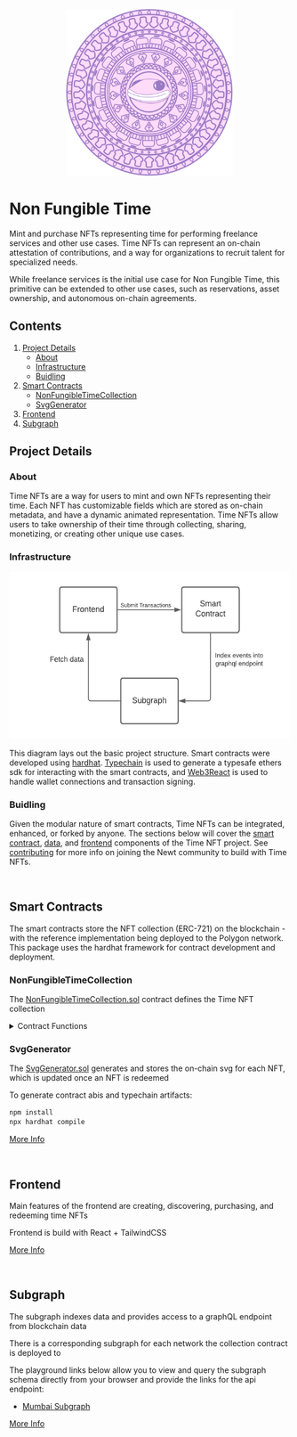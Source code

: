 <p align="center">
    <img src="newt_mayan.svg" width="300" height="300" >
<p>

# Non Fungible Time

Mint and purchase NFTs representing time for performing freelance services and other use cases. Time NFTs can represent an on-chain attestation of contributions, and a way for organizations to recruit talent for specialized needs.

While freelance services is the initial use case for Non Fungible Time, this primitive can be extended to other use cases, such as reservations, asset ownership, and autonomous on-chain agreements.

## Contents

1. [Project Details](#about)
   - [About](#about)
   - [Infrastructure](#infrastructure)
   - [Buidling](#buidling)
2. [Smart Contracts](#smart-contracts)
   - [NonFungibleTimeCollection](#NonFungibleTimeCollection)
   - [SvgGenerator](#SvgGenerator)
3. [Frontend](#frontend)
4. [Subgraph](#subgraph)

## Project Details

### About

Time NFTs are a way for users to mint and own NFTs representing their time. Each NFT has customizable fields which are stored as on-chain metadata, and have a dynamic animated representation. Time NFTs allow users to take ownership of their time through collecting, sharing, monetizing, or creating other unique use cases.

### Infrastructure

<p align="center">
    <img src="circle_of_life.png" width="550" height="300" >
<p>

This diagram lays out the basic project structure. Smart contracts were developed using [hardhat](https://github.com/nomiclabs/hardhat). [Typechain](https://github.com/dethcrypto/TypeChain) is used to generate a typesafe ethers sdk for interacting with the smart contracts, and [Web3React](https://github.com/NoahZinsmeister/web3-react) is used to handle wallet connections and transaction signing.

### Buidling

Given the modular nature of smart contracts, Time NFTs can be integrated, enhanced, or forked by anyone. The sections below will cover the [smart contract](#smart-contract), [data](#subgraph), and [frontend](#frontend) components of the Time NFT project. See [contributing](CONTRIBUTING.md) for more info on joining the Newt community to build with Time NFTs.

<br />

## Smart Contracts

The smart contracts store the NFT collection (ERC-721) on the blockchain - with the reference implementation being deployed to the Polygon network. This package uses the hardhat framework for contract development and deployment.
    
### NonFungibleTimeCollection

The [NonFungibleTimeCollection.sol](https://github.com/WeAreNewt/NonFungibleTime/blob/main/packages/contracts/contracts/NonFungibleTimeCollection.sol) contract defines the Time NFT collection

<details>
<summary>Contract Functions</summary>

#### mint()

**`function mint(string memory name, string memory description, string memory work, uint256 availabilityFrom, uint256 availabilityTo, uint256 duration, uint256 royaltyBasisPoints)`**

Mints a new token with the given parameters.

|      Parameter Name      |  Type   |                                     Description                                     |
| :----------------------: | :-----: | :---------------------------------------------------------------------------------: |
|        **`name`**        | string  |                            Name of the NFT being minted.                            |
|    **`description`**     | string  |                        Description of the NFT being minted.                         |
|      **`category`**      | string  |         Category of service that will be completed by the NFT being minted          |
|  **`availabilityFrom`**  | uint256 |  Unix timestamp indicating start of availability. Zero if there is no lower bound.  |
|   **`availabilityTo`**   | uint256 |   Unix timestamp indicating end of availability. Zero if there is no upper bound.   |
|      **`duration`**      | uint256 |    The total time tokenized within the availability range. Measured in seconds.     |
| **`royaltyBasisPoints`** | uint256 | The royalty percentage measured in basis points. Each basis point represents 0.01%. |

| Returns |  Type   |      Description      |
| :-----: | :-----: | :-------------------: |
|    0    | uint256 | tokenId of minted NFT |

#### buyToken()

**`function buyToken(uint256 tokenId)`**

Purchases token based on the provided tokenID.

| Parameter Name | Type    | Description                             |
| -------------- | ------- | --------------------------------------- |
| **`tokenId`**  | uint256 | The tokenID of the NFT being purchased. |

#### changeTokenBuyingConditions()

**`function changeTokenBuyingConditions(uint256 tokenId, address currency, uint256 price, address allowedBuyer, bool forSale)`**

Changes the price and currency of the token with the provided tokenID.

|   Parameter Name   |  Type   |                                          Description                                          |
| :----------------: | :-----: | :-------------------------------------------------------------------------------------------: |
|   **`tokenId`**    | uint256 |                                TokenID of the NFT being sold.                                 |
|   **`currency`**   | address | Address of the ERC-20 currency to be used for payment. Use address(0) to set native currency. |
|    **`price`**     | uint256 |                                 Price of the NFT being sold.                                  |
|   **`forSale`**    |  bool   |                        Boolean indicating whether the NFT is for sale.                        |
| **`allowedBuyer`** | address |  Address of the buyer to avoid frontruns. Use address(0) to enable everyone to buy the NFT.   |

#### redeem()

**`function redeem(uint256 tokenId)`**

Redeems the token with the provided tokenID.

| Parameter Name |  Type   |            Description             |
| :------------: | :-----: | :--------------------------------: |
| **`tokenId`**  | uint256 | TokenID of the NFT being redeemed. |

#### toggleCurrencyAllowance()

**`function toggleCurrencyAllowance(address currency)`**

Toggle for the allowance of the given currency (ERC-20) as a payment token. Can only called by contract owner.

| Parameter Name |  Type   |                               Description                               |
| :------------: | :-----: | :---------------------------------------------------------------------: |
| **`currency`** | address | The address of the ERC-20 currency. Use address(0) for native currency. |

#### tokenURI()

**`function tokenURI(uint256 tokenId)`**

Returns the URI (on-chain SVG) of the token with the provided tokenID

| Parameter Name |  Type   |       Description       |
| :------------: | :-----: | :---------------------: |
| **`tokenId`**  | uint256 | The tokenID of the NFT. |

#### tokens()

**`function tokena(uint256 tokenId)`**

Returns token object for a specified

| Parameter Name |  Type   |       Description       |
| :------------: | :-----: | :---------------------: |
| **`tokenId`**  | uint256 | The tokenID of the NFT. |

| Returns |  T ype  |                                                    Description                                                    |
| :-----: | :-----: | :---------------------------------------------------------------------------------------------------------------: |
|    0    | uint256 |                Unix timestamp indicating start of availability. Zero if does not have lower bound.                |
|    1    | uint256 |                 Unix timestamp indicating end of availability. Zero if does not have upper bound.                 |
|    2    | uint256 |          The actual quantity of time you are tokenizing inside availability range. Measured in seconds.           |
|    3    | uint256 |                                   Price to purchase NFT, in `currency` decimals                                   |
|    4    | uint256 |                The royalty percentage measured in basis points. Each basis point represents 0.01%.                |
|    5    | address |                                           The address of token minter.                                            |
|    6    | address |                          The address which receives royalty payout from secondary sales.                          |
|    7    | address |                The address of payment toke. Use address(0) for native currency (ETH, MATIC, etc.).                |
|    8    | address | Address approved to purchase this NFT if reserved for a single buyer. address(0) enables everyone to buy the NFT. |
|    9    |  bool   |                             A boolean representing if the token was redeemed or not.                              |
|   10    |  bool   |                                A boolean indicating if the NFT is for sale or not.                                |
|   11    | string  |                                                 Name of the NFT.                                                  |
|   12    | string  |                                              Description of the NFT.                                              |
|   13    | string  |                           Category label, defines the type of service being tokenized.                            |

</details>
    
### SvgGenerator

The [SvgGenerator.sol](https://github.com/WeAreNewt/NonFungibleTime/blob/main/packages/contracts/contracts/svg-generators) generates and stores the on-chain svg for each NFT, which is updated once an NFT is redeemed

To generate contract abis and typechain artifacts:

```sh
npm install
npx hardhat compile
```

[More Info](https://github.com/WeAreNewt/NonFungibleTime/blob/main/packages/contracts/docs/NonFungibleTimeCollection.md)

<br />

## Frontend

Main features of the frontend are creating, discovering, purchasing, and redeeming time NFTs

Frontend is build with React + TailwindCSS

[More Info](https://github.com/WeAreNewt/NonFungibleTime/blob/main/packages/frontend/README.md)

<br />

## Subgraph

The subgraph indexes data and provides access to a graphQL endpoint from blockchain data

There is a corresponding subgraph for each network the collection contract is deployed to

The playground links below allow you to view and query the subgraph schema directly from your browser and provide the links for the api endpoint:

- [Mumbai Subgraph](https://thegraph.com/hosted-service/subgraph/wearenewt/non-fungible-time-mumbai)

[More Info](https://github.com/WeAreNewt/NonFungibleTime/blob/main/packages/subgraph/README.md)
